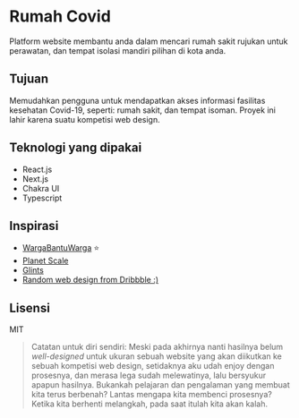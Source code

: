 # Rumah Covid
Platform website membantu anda dalam mencari rumah sakit rujukan untuk perawatan, dan tempat isolasi mandiri pilihan di kota anda.

## Tujuan
Memudahkan pengguna untuk mendapatkan akses informasi fasilitas kesehatan Covid-19, seperti: rumah sakit, dan tempat isoman. Proyek ini lahir karena suatu kompetisi web design.

## Teknologi yang dipakai
- React.js
- Next.js
- Chakra UI
- Typescript

## Inspirasi
- [WargaBantuWarga](https://www.wargabantuwarga.com) ⭐
- [Planet Scale](https://planetscale.com)
- [Glints](https://glints.com)
- [Random web design from Dribbble :)](https://dribbble.com)


## Lisensi
MIT

> Catatan untuk diri sendiri: Meski pada akhirnya nanti hasilnya belum _well-designed_ untuk ukuran sebuah website yang akan diikutkan ke sebuah kompetisi web design, setidaknya aku udah enjoy dengan prosesnya, dan merasa lega sudah melewatinya, lalu bersyukur apapun hasilnya. Bukankah pelajaran dan pengalaman yang membuat kita terus berbenah? Lantas mengapa kita membenci prosesnya? Ketika kita berhenti melangkah, pada saat itulah kita akan kalah.

